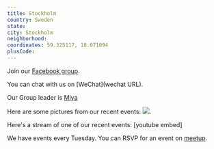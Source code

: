 ```yaml
---
title: Stockholm
country: Sweden
state: 
city: Stockholm
neighborhood: 
coordinates: 59.325117, 18.071094
plusCode:
---
```

Join our [Facebook group](https://www.facebook.com/groups/free.code.camp.stockholm.sweden).

You can chat with us on [WeChat](wechat URL).

Our Group leader is [Miya](freecodecamp.org/miya)

Here are some pictures from our recent events:
![](https://scontent-dft4-2.xx.fbcdn.net/v/t1.0-9/14724403_875439272590783_3872311619372477312_n.jpg?oh=b84900613dba478988b187a942c86104&oe=598CEA46).

Here's a stream of one of our recent events:
[youtube embed]

We have events every Tuesday. You can RSVP for an event on [meetup](meetupurl).

